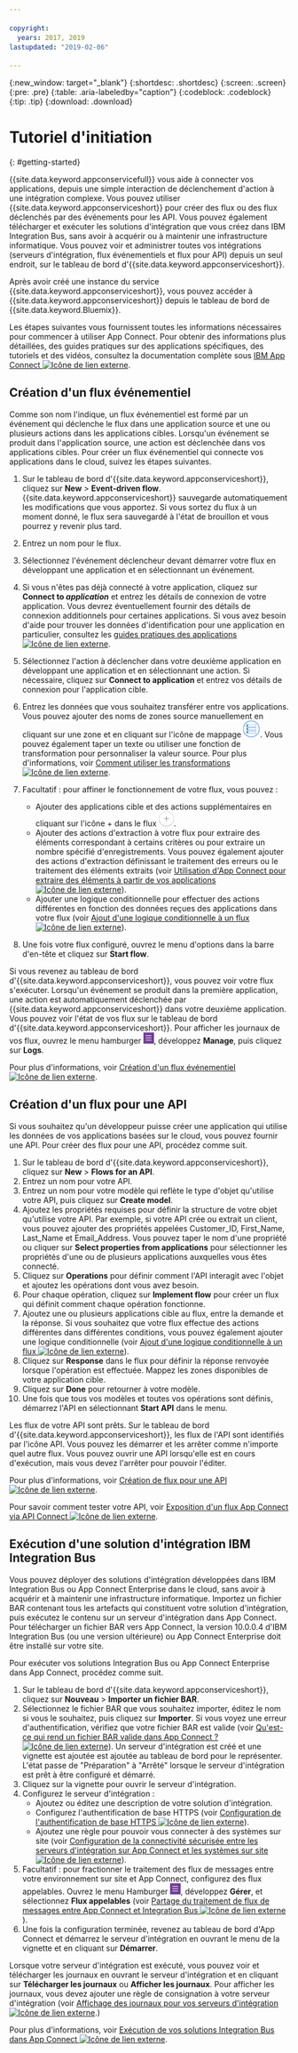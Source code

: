 ```yaml
---

copyright:
  years: 2017, 2019
lastupdated: "2019-02-06"

---
```


{:new_window: target="_blank"}
{:shortdesc: .shortdesc}
{:screen: .screen}
{:pre: .pre}
{:table: .aria-labeledby="caption"}
{:codeblock: .codeblock}
{:tip: .tip} 
{:download: .download}


# Tutoriel d'initiation 
{: #getting-started}

{{site.data.keyword.appconservicefull}} vous aide à connecter vos applications, depuis une simple interaction de déclenchement d'action à une intégration complexe. Vous pouvez utiliser {{site.data.keyword.appconserviceshort}} pour créer des flux ou des flux déclenchés par des événements pour les API. Vous pouvez également télécharger et exécuter les solutions d'intégration que vous créez dans IBM Integration Bus, sans avoir à acquérir ou à maintenir une infrastructure informatique. Vous pouvez voir et administrer toutes vos intégrations (serveurs d'intégration, flux événementiels et flux pour API) depuis un seul endroit, sur le tableau de bord d'{{site.data.keyword.appconserviceshort}}. 

Après avoir créé une instance du service {{site.data.keyword.appconserviceshort}}, vous pouvez accéder à {{site.data.keyword.appconserviceshort}} depuis le tableau de bord de {{site.data.keyword.Bluemix}}.

Les étapes suivantes vous fournissent toutes les informations nécessaires pour commencer à utiliser App Connect.  Pour obtenir des informations plus détaillées, des guides pratiques sur des applications spécifiques, des tutoriels et des vidéos, consultez la documentation complète sous [IBM App Connect ![Icône de lien externe](../../icons/launch-glyph.svg "Icône de lien externe")](https://developer.ibm.com/integration/docs/app-connect/).

## Création d'un flux événementiel

Comme son nom l'indique, un flux événementiel est formé par un événement qui déclenche le flux dans une application source et une ou plusieurs actions dans les applications cibles. Lorsqu'un événement se produit dans l'application source, une action est déclenchée dans vos applications cibles.  Pour créer un flux événementiel qui connecte vos applications dans le cloud, suivez les étapes suivantes.
1.  Sur le tableau de bord d'{{site.data.keyword.appconserviceshort}}, cliquez sur **New** > **Event-driven flow**.
    {{site.data.keyword.appconserviceshort}} sauvegarde automatiquement les modifications que vous apportez. Si vous sortez du flux à un moment donné, le flux sera sauvegardé à l'état de brouillon et vous pourrez y revenir plus tard.
1.  Entrez un nom pour le flux.
1.  Sélectionnez l'événement déclencheur devant démarrer votre flux en développant une application et en sélectionnant un événement.
1.  Si vous n'êtes pas déjà connecté à votre application, cliquez sur **Connect to _application_** et entrez les détails de connexion de votre application.
    Vous devrez éventuellement fournir des détails de connexion additionnels pour certaines applications. Si vous avez besoin d'aide pour trouver les données d'identification pour une application en particulier, consultez les [guides pratiques des applications ![Icône de lien externe](../../icons/launch-glyph.svg "Icône de lien externe")](https://developer.ibm.com/integration/docs/app-connect/how-to-guides-for-apps/).
1.  Sélectionnez l'action à déclencher dans votre deuxième application en développant une application et en sélectionnant une action.
    Si nécessaire, cliquez sur **Connect to application** et entrez vos détails de connexion pour l'application cible.
1. Entrez les données que vous souhaitez transférer entre vos applications.
    Vous pouvez ajouter des noms de zones source manuellement en cliquant sur une zone et en cliquant sur l'icône de mappage ![Icône de mappage](/images/MappingIcon.jpg). Vous pouvez également taper un texte ou utiliser une fonction de transformation pour personnaliser la valeur source. Pour plus d'informations, voir [Comment utiliser les transformations ![Icône de lien externe](../../icons/launch-glyph.svg "Icône de lien externe")](https://developer.ibm.com/integration/docs/app-connect/faq/#faq_transforms).
1. Facultatif : pour affiner le fonctionnement de votre flux, vous pouvez :
    * Ajouter des applications cible et des actions supplémentaires en cliquant sur l'icône + dans le flux ![Icône Ajouter une application](/images/AddApp.jpg).
    * Ajouter des actions d'extraction à votre flux pour extraire des éléments correspondant à certains critères ou pour extraire un nombre spécifié d'enregistrements. Vous pouvez également ajouter des actions d'extraction définissant le traitement des erreurs ou le traitement des éléments extraits (voir [Utilisation d'App Connect pour extraire des éléments à partir de vos applications ![Icône de lien externe](../../icons/launch-glyph.svg "Icône de lien externe")](https://developer.ibm.com/integration/docs/app-connect/tutorials-for-ibm-app-connect/using-ibm-app-connect-retrieve-items-applications/)).
    * Ajouter une logique conditionnelle pour effectuer des actions différentes en fonction des données reçues des applications dans votre flux (voir [Ajout d'une logique conditionnelle à un flux![Icône de lien externe](../../icons/launch-glyph.svg "Icône de lien externe")](https://developer.ibm.com/integration/docs/app-connect/tutorials-for-ibm-app-connect/adding-conditional-logic-flow/)).

1. Une fois votre flux configuré, ouvrez le menu d'options dans la barre d'en-tête et cliquez sur **Start flow**.

Si vous revenez au tableau de bord d'{{site.data.keyword.appconserviceshort}}, vous pouvez voir votre flux s'exécuter. Lorsqu'un événement se produit dans la première application, une action est automatiquement déclenchée par {{site.data.keyword.appconserviceshort}} dans votre deuxième application. Vous pouvez voir l'état de vos flux sur le tableau de bord d'{{site.data.keyword.appconserviceshort}}.  Pour afficher les journaux de vos flux, ouvrez le menu hamburger ![Icône du menu hamburger](/images/HamburgerMenuSm.jpg), développez **Manage**, puis cliquez sur **Logs**.

Pour plus d'informations, voir [Création d'un flux événementiel ![Icône de lien externe](../../icons/launch-glyph.svg "Icône de lien externe")](https://developer.ibm.com/integration/docs/app-connect/tutorials-for-ibm-app-connect/creating-event-driven-flow/).

## Création d'un flux pour une API

Si vous souhaitez qu'un développeur puisse créer une application qui utilise les données de vos applications basées sur le cloud, vous pouvez fournir une API. Pour créer des flux pour une API, procédez comme suit.
1. Sur le tableau de bord d'{{site.data.keyword.appconserviceshort}}, cliquez sur **New** > **Flows for an API**.
1. Entrez un nom pour votre API.
1. Entrez un nom pour votre modèle qui reflète le type d'objet qu'utilise votre API, puis cliquez sur **Create model**.
1. Ajoutez les propriétés requises pour définir la structure de votre objet qu'utilise votre API.
    Par exemple, si votre API crée ou extrait un client, vous pouvez ajouter des propriétés appelées Customer_ID, First_Name, Last_Name et Email_Address. Vous pouvez taper le nom d'une propriété ou cliquer sur **Select properties from applications** pour sélectionner les propriétés d'une ou de plusieurs applications auxquelles vous êtes connecté.
1. Cliquez sur **Operations** pour définir comment l'API interagit avec l'objet et ajoutez les opérations dont vous avez besoin. 
1. Pour chaque opération, cliquez sur **Implement flow** pour créer un flux qui définit comment chaque opération fonctionne. 
1. Ajoutez une ou plusieurs applications cible au flux, entre la demande et la réponse. 
    Si vous souhaitez que votre flux effectue des actions différentes dans différentes conditions, vous pouvez également ajouter une logique conditionnelle (voir [Ajout d'une logique conditionnelle à un flux ![Icône de lien externe](../../icons/launch-glyph.svg "Icône de lien externe")](https://developer.ibm.com/integration/docs/app-connect/tutorials-for-ibm-app-connect/adding-conditional-logic-flow/)).
1. Cliquez sur **Response** dans le flux pour définir la réponse renvoyée lorsque l'opération est effectuée. Mappez les zones disponibles de votre application cible. 
1. Cliquez sur **Done** pour retourner à votre modèle.
1. Une fois que tous vos modèles et toutes vos opérations sont définis, démarrez l'API en sélectionnant **Start API** dans le menu. 

Les flux de votre API sont prêts. Sur le tableau de bord d'{{site.data.keyword.appconserviceshort}}, les flux de l'API sont identifiés par l'icône API. Vous pouvez les démarrer et les arrêter comme n'importe quel autre flux. Vous pouvez ouvrir une API lorsqu'elle est en cours d'exécution, mais vous devez l'arrêter pour pouvoir l'éditer.

Pour plus d'informations, voir [Création de flux pour une API ![Icône de lien externe](../../icons/launch-glyph.svg "Icône de lien externe")](https://developer.ibm.com/integration/docs/app-connect/tutorials-for-ibm-app-connect/creating-flows-api/).

Pour savoir comment tester votre API, voir [Exposition d'un flux App Connect via API Connect ![Icône de lien externe](../../icons/launch-glyph.svg "Icône de lien externe")](https://developer.ibm.com/integration/blog/2017/08/29/exposing-app-connect-flow-api-connect/).


## Exécution d'une solution d'intégration IBM Integration Bus

Vous pouvez déployer des solutions d'intégration développées dans IBM Integration Bus ou App Connect Enterprise dans le cloud, sans avoir à acquérir et à maintenir une infrastructure informatique. Importez un fichier BAR contenant tous les artefacts qui constituent votre solution d'intégration, puis exécutez le contenu sur un serveur d'intégration dans App Connect. Pour télécharger un fichier BAR vers App Connect, la version 10.0.0.4 d'IBM Integration Bus (ou une version ultérieure) ou App Connect Enterprise doit être installé sur votre site. 

Pour exécuter vos solutions Integration Bus ou App Connect Enterprise dans App Connect, procédez comme suit.
1. Sur le tableau de bord d'{{site.data.keyword.appconserviceshort}}, cliquez sur **Nouveau** > **Importer un fichier BAR**.
1. Sélectionnez le fichier BAR que vous souhaitez importer, éditez le nom si vous le souhaitez, puis cliquez sur **Importer**. 
    Si vous voyez une erreur d'authentification, vérifiez que votre fichier BAR est valide (voir [Qu'est-ce qui rend un fichier BAR valide dans App Connect ? ![Icône de lien externe](../../icons/launch-glyph.svg "Icône de lien externe")](https://developer.ibm.com/integration/docs/app-connect/tutorials-for-ibm-app-connect/running-your-ibm-integration-bus-solutions-in-ibm-app-connect-enterprise-beta-plan/what-makes-a-bar-file-valid-for-app-connect-app-connect-enterprise-beta)).
    Un serveur d'intégration est créé et une vignette est ajoutée est ajoutée au tableau de bord pour le représenter. L'état passe de "Préparation" à "Arrêté" lorsque le serveur d'intégration est prêt à être configuré et démarré. 
1. Cliquez sur la vignette pour ouvrir le serveur d'intégration.
1. Configurez le serveur d'intégration :
    * Ajoutez ou éditez une description de votre solution d'intégration.
    * Configurez l'authentification de base HTTPS (voir [Configuration de l'authentification de base HTTPS ![Icône de lien externe](../../icons/launch-glyph.svg "Icône de lien externe")](https://developer.ibm.com/integration/docs/app-connect/tutorials-for-ibm-app-connect/running-your-ibm-integration-bus-solutions-in-ibm-app-connect-enterprise-beta-plan/configuring-https-basic-authentication-app-connect-enterprise-beta)).
    * Ajoutez une règle pour pouvoir vous connecter à des systèmes sur site (voir [Configuration de la connectivité sécurisée entre les serveurs d'intégration sur App Connect et les systèmes sur site ![Icône de lien externe](../../icons/launch-glyph.svg "Icône de lien externe")](https://developer.ibm.com/integration/docs/app-connect/tutorials-for-ibm-app-connect/running-your-ibm-integration-bus-solutions-in-ibm-app-connect-enterprise-beta-plan/configuring-secure-connectivity-between-integration-servers-on-app-connect-and-on-premises-systems-app-connect-enterprise-beta)).
1. Facultatif : pour fractionner le traitement des flux de messages entre votre environnement sur site et App Connect, configurez des flux appelables. Ouvrez le menu Hamburger ![Icône du menu Hamburger](/images/HamburgerMenuSm.jpg), développez **Gérer**, et sélectionnez **Flux appelables** (voir [Partage du traitement de flux de messages entre App Connect et Integration Bus ![Icône de lien externe](../../icons/launch-glyph.svg "Icône de lien externe")](https://developer.ibm.com/integration/docs/app-connect/tutorials-for-ibm-app-connect/running-your-ibm-integration-bus-solutions-in-ibm-app-connect-enterprise-beta-plan/sharing-message-flow-processing-between-app-connect-and-integration-bus-app-connect-enterprise-beta)).
1. Une fois la configuration terminée, revenez au tableau de bord d'App Connect et démarrez le serveur d'intégration en ouvrant le menu de la vignette et en cliquant sur **Démarrer**.

Lorsque votre serveur d'intégration est exécuté, vous pouvez voir et télécharger les journaux en ouvrant le serveur d'intégration et en cliquant sur **Télécharger les journaux** ou **Afficher les journaux**. Pour afficher les journaux, vous devez ajouter une règle de consignation à votre serveur d'intégration (voir [Affichage des journaux pour vos serveurs d'intégration ![Icône de lien externe](../../icons/launch-glyph.svg "Icône de lien externe")](https://developer.ibm.com/integration/docs/app-connect/tutorials-for-ibm-app-connect/running-your-ibm-integration-bus-solutions-in-ibm-app-connect-enterprise-beta-plan/viewing-logs-for-your-integration-servers-in-app-connect-enterprise-beta).)

Pour plus d'informations, voir [Exécution de vos solutions Integration Bus dans App Connect ![Icône de lien externe](../../icons/launch-glyph.svg "Icône de lien externe")](https://developer.ibm.com/integration/docs/app-connect/tutorials-for-ibm-app-connect/running-your-ibm-integration-bus-solutions-in-ibm-app-connect-enterprise-beta-plan).

